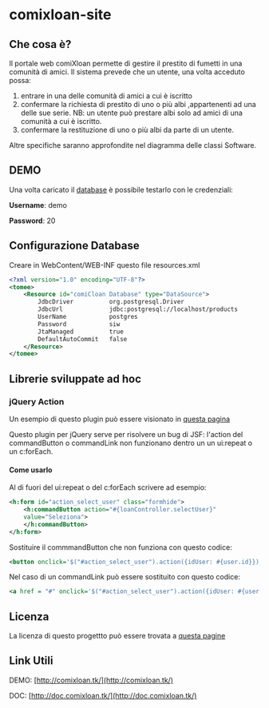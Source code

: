# comixloan-site

## Che cosa è?
Il portale web comiXloan permette di gestire il prestito di fumetti in una comunità di amici.
Il sistema prevede che un utente, una volta acceduto possa:

1. entrare in una delle comunità di amici a cui è iscritto
2. confermare la richiesta di prestito di uno o più albi ,appartenenti ad una delle sue serie. NB: un utente può prestare albi solo ad amici di una comunità a cui è iscritto.
3. confermare la restituzione di uno o più albi da parte di un utente.

Altre specifiche saranno approfondite nel diagramma delle classi Software.

## DEMO

Una volta caricato il [database](https://github.com/comixloan/comixloan-site/blob/master/database.sql) è possibile testarlo con le credenziali:

**Username**: demo

**Password**: 20

## Configurazione Database

Creare in WebContent/WEB-INF questo file resources.xml

```xml
<?xml version="1.0" encoding="UTF-8"?>
<tomee>
    <Resource id="comiCloan Database" type="DataSource">
        JdbcDriver  	 	org.postgresql.Driver
        JdbcUrl  			jdbc:postgresql://localhost/products
        UserName     		postgres
        Password     		siw
        JtaManaged      	true
        DefaultAutoCommit   false
    </Resource>
</tomee>

```

## Librerie sviluppate ad hoc

### jQuery Action

Un esempio di questo plugin può essere visionato in [questa pagina](https://github.com/comixloan/comixloan-site/blob/master/WebContent/loan/add.xhtml)

Questo plugin per jQuery serve per risolvere un bug di JSF: l'action del commandButton o commandLink non funzionano dentro un un ui:repeat o un c:forEach.

#### Come usarlo

Al di fuori del ui:repeat o del c:forEach scrivere ad esempio:

```xml
<h:form id="action_select_user" class="formhide">
    <h:commandButton action="#{loanController.selectUser}"
    value="Seleziona">
    </h:commandButton>
</h:form>
```

Sostituire il commmandButton che non funziona con questo codice:

```xml
<button onclick='$("#action_select_user").action({idUser: #{user.id}});'>Seleziona</button>
```

Nel caso di un commandLink può essere sostituito con questo codice:

```xml
<a href = "#" onclick='$("#action_select_user").action({idUser: #{user.id}});'>Seleziona</a>
```

## Licenza

La licenza di questo progettto può essere trovata a [questa pagine](https://github.com/comixloan/comixloan-site/blob/master/LICENCE.md)

## Link Utili

DEMO: [http://comixloan.tk/](http://comixloan.tk/)

DOC: [http://doc.comixloan.tk/](http://doc.comixloan.tk/)
